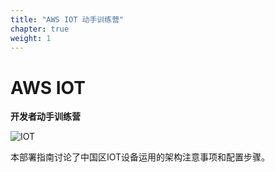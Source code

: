 ```yaml
---
title: "AWS IOT 动手训练营"
chapter: true
weight: 1
---
```


<div style="text-align: center"><h2></h2></div>

# AWS IOT

**开发者动手训练营**

![IOT](images/iot-cover.png)

本部署指南讨论了中国区IOT设备运用的架构注意事项和配置步骤。 
